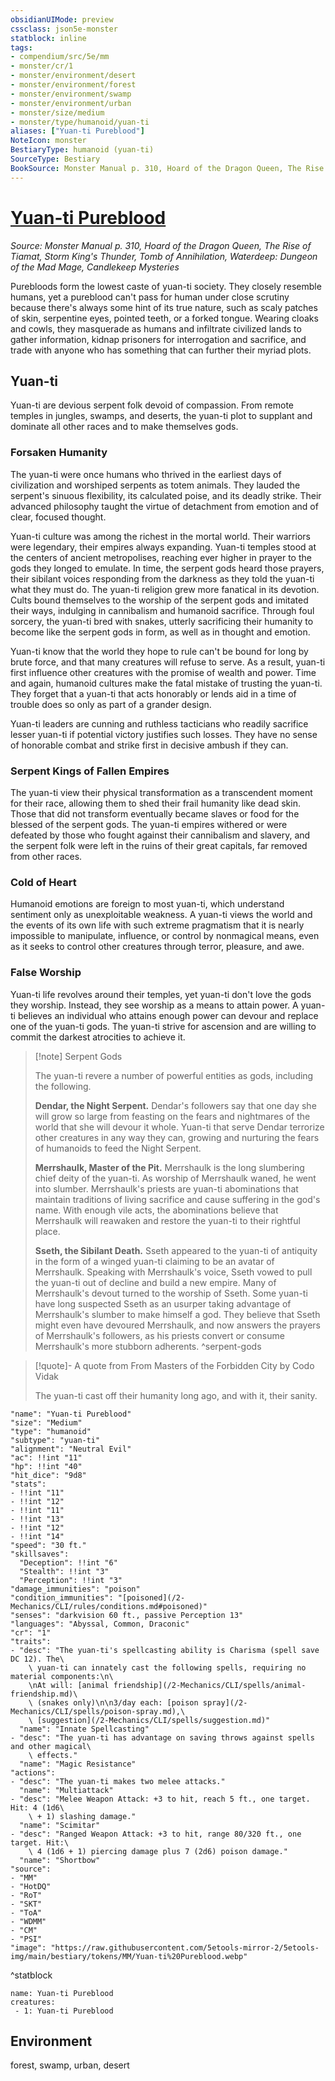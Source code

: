 ```yaml
---
obsidianUIMode: preview
cssclass: json5e-monster
statblock: inline
tags:
- compendium/src/5e/mm
- monster/cr/1
- monster/environment/desert
- monster/environment/forest
- monster/environment/swamp
- monster/environment/urban
- monster/size/medium
- monster/type/humanoid/yuan-ti
aliases: ["Yuan-ti Pureblood"]
NoteIcon: monster
BestiaryType: humanoid (yuan-ti)
SourceType: Bestiary
BookSource: Monster Manual p. 310, Hoard of the Dragon Queen, The Rise of Tiamat, Storm King's Thunder, Tomb of Annihilation, Waterdeep: Dungeon of the Mad Mage, Candlekeep Mysteries
---
```

# [Yuan-ti Pureblood](2-Mechanics\CLI\bestiary\humanoid/yuan-ti-pureblood.md)
*Source: Monster Manual p. 310, Hoard of the Dragon Queen, The Rise of Tiamat, Storm King's Thunder, Tomb of Annihilation, Waterdeep: Dungeon of the Mad Mage, Candlekeep Mysteries*  

Purebloods form the lowest caste of yuan-ti society. They closely resemble humans, yet a pureblood can't pass for human under close scrutiny because there's always some hint of its true nature, such as scaly patches of skin, serpentine eyes, pointed teeth, or a forked tongue. Wearing cloaks and cowls, they masquerade as humans and infiltrate civilized lands to gather information, kidnap prisoners for interrogation and sacrifice, and trade with anyone who has something that can further their myriad plots.

## Yuan-ti

Yuan-ti are devious serpent folk devoid of compassion. From remote temples in jungles, swamps, and deserts, the yuan-ti plot to supplant and dominate all other races and to make themselves gods.

### Forsaken Humanity

The yuan-ti were once humans who thrived in the earliest days of civilization and worshiped serpents as totem animals. They lauded the serpent's sinuous flexibility, its calculated poise, and its deadly strike. Their advanced philosophy taught the virtue of detachment from emotion and of clear, focused thought.

Yuan-ti culture was among the richest in the mortal world. Their warriors were legendary, their empires always expanding. Yuan-ti temples stood at the centers of ancient metropolises, reaching ever higher in prayer to the gods they longed to emulate. In time, the serpent gods heard those prayers, their sibilant voices responding from the darkness as they told the yuan-ti what they must do. The yuan-ti religion grew more fanatical in its devotion. Cults bound themselves to the worship of the serpent gods and imitated their ways, indulging in cannibalism and humanoid sacrifice. Through foul sorcery, the yuan-ti bred with snakes, utterly sacrificing their humanity to become like the serpent gods in form, as well as in thought and emotion.

Yuan-ti know that the world they hope to rule can't be bound for long by brute force, and that many creatures will refuse to serve. As a result, yuan-ti first influence other creatures with the promise of wealth and power. Time and again, humanoid cultures make the fatal mistake of trusting the yuan-ti. They forget that a yuan-ti that acts honorably or lends aid in a time of trouble does so only as part of a grander design.

Yuan-ti leaders are cunning and ruthless tacticians who readily sacrifice lesser yuan-ti if potential victory justifies such losses. They have no sense of honorable combat and strike first in decisive ambush if they can.

### Serpent Kings of Fallen Empires

The yuan-ti view their physical transformation as a transcendent moment for their race, allowing them to shed their frail humanity like dead skin. Those that did not transform eventually became slaves or food for the blessed of the serpent gods. The yuan-ti empires withered or were defeated by those who fought against their cannibalism and slavery, and the serpent folk were left in the ruins of their great capitals, far removed from other races.

### Cold of Heart

Humanoid emotions are foreign to most yuan-ti, which understand sentiment only as unexploitable weakness. A yuan-ti views the world and the events of its own life with such extreme pragmatism that it is nearly impossible to manipulate, influence, or control by nonmagical means, even as it seeks to control other creatures through terror, pleasure, and awe.

### False Worship

Yuan-ti life revolves around their temples, yet yuan-ti don't love the gods they worship. Instead, they see worship as a means to attain power. A yuan-ti believes an individual who attains enough power can devour and replace one of the yuan-ti gods. The yuan-ti strive for ascension and are willing to commit the darkest atrocities to achieve it.

> [!note] Serpent Gods
> 
> The yuan-ti revere a number of powerful entities as gods, including the following.
> 
> **Dendar, the Night Serpent.** Dendar's followers say that one day she will grow so large from feasting on the fears and nightmares of the world that she will devour it whole. Yuan-ti that serve Dendar terrorize other creatures in any way they can, growing and nurturing the fears of humanoids to feed the Night Serpent.
> 
> **Merrshaulk, Master of the Pit.** Merrshaulk is the long slumbering chief deity of the yuan-ti. As worship of Merrshaulk waned, he went into slumber. Merrshaulk's priests are yuan-ti abominations that maintain traditions of living sacrifice and cause suffering in the god's name. With enough vile acts, the abominations believe that Merrshaulk will reawaken and restore the yuan-ti to their rightful place.
> 
> **Sseth, the Sibilant Death.** Sseth appeared to the yuan-ti of antiquity in the form of a winged yuan-ti claiming to be an avatar of Merrshaulk. Speaking with Merrshaulk's voice, Sseth vowed to pull the yuan-ti out of decline and build a new empire. Many of Merrshaulk's devout turned to the worship of Sseth. Some yuan-ti have long suspected Sseth as an usurper taking advantage of Merrshaulk's slumber to make himself a god. They believe that Sseth might even have devoured Merrshaulk, and now answers the prayers of Merrshaulk's followers, as his priests convert or consume Merrshaulk's more stubborn adherents.
^serpent-gods

> [!quote]- A quote from From Masters of the Forbidden City by Codo Vidak  
> 
> The yuan-ti cast off their humanity long ago, and with it, their sanity.


```statblock
"name": "Yuan-ti Pureblood"
"size": "Medium"
"type": "humanoid"
"subtype": "yuan-ti"
"alignment": "Neutral Evil"
"ac": !!int "11"
"hp": !!int "40"
"hit_dice": "9d8"
"stats":
- !!int "11"
- !!int "12"
- !!int "11"
- !!int "13"
- !!int "12"
- !!int "14"
"speed": "30 ft."
"skillsaves":
  "Deception": !!int "6"
  "Stealth": !!int "3"
  "Perception": !!int "3"
"damage_immunities": "poison"
"condition_immunities": "[poisoned](/2-Mechanics/CLI/rules/conditions.md#poisoned)"
"senses": "darkvision 60 ft., passive Perception 13"
"languages": "Abyssal, Common, Draconic"
"cr": "1"
"traits":
- "desc": "The yuan-ti's spellcasting ability is Charisma (spell save DC 12). The\
    \ yuan-ti can innately cast the following spells, requiring no material components:\n\
    \nAt will: [animal friendship](/2-Mechanics/CLI/spells/animal-friendship.md)\
    \ (snakes only)\n\n3/day each: [poison spray](/2-Mechanics/CLI/spells/poison-spray.md),\
    \ [suggestion](/2-Mechanics/CLI/spells/suggestion.md)"
  "name": "Innate Spellcasting"
- "desc": "The yuan-ti has advantage on saving throws against spells and other magical\
    \ effects."
  "name": "Magic Resistance"
"actions":
- "desc": "The yuan-ti makes two melee attacks."
  "name": "Multiattack"
- "desc": "Melee Weapon Attack: +3 to hit, reach 5 ft., one target. Hit: 4 (1d6\
    \ + 1) slashing damage."
  "name": "Scimitar"
- "desc": "Ranged Weapon Attack: +3 to hit, range 80/320 ft., one target. Hit:\
    \ 4 (1d6 + 1) piercing damage plus 7 (2d6) poison damage."
  "name": "Shortbow"
"source":
- "MM"
- "HotDQ"
- "RoT"
- "SKT"
- "ToA"
- "WDMM"
- "CM"
- "PSI"
"image": "https://raw.githubusercontent.com/5etools-mirror-2/5etools-img/main/bestiary/tokens/MM/Yuan-ti%20Pureblood.webp"
```
^statblock

```encounter-table
name: Yuan-ti Pureblood
creatures:
 - 1: Yuan-ti Pureblood
```

## Environment

forest, swamp, urban, desert